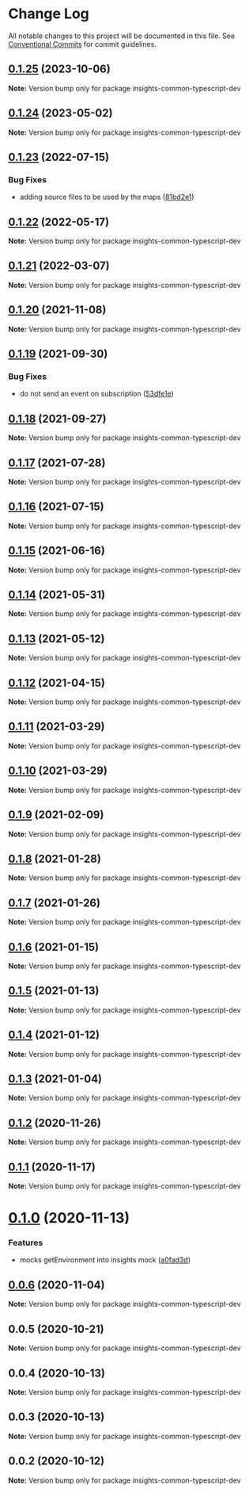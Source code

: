 # Change Log

All notable changes to this project will be documented in this file.
See [Conventional Commits](https://conventionalcommits.org) for commit guidelines.

## [0.1.25](https://github.com/RedHatInsights/insights-common-typescript/compare/insights-common-typescript-dev@0.1.24...insights-common-typescript-dev@0.1.25) (2023-10-06)

**Note:** Version bump only for package insights-common-typescript-dev





## [0.1.24](https://github.com/RedHatInsights/insights-common-typescript/compare/insights-common-typescript-dev@0.1.23...insights-common-typescript-dev@0.1.24) (2023-05-02)

**Note:** Version bump only for package insights-common-typescript-dev





## [0.1.23](https://github.com/RedHatInsights/insights-common-typescript/compare/insights-common-typescript-dev@0.1.22...insights-common-typescript-dev@0.1.23) (2022-07-15)


### Bug Fixes

* adding source files to be used by the maps ([81bd2e1](https://github.com/RedHatInsights/insights-common-typescript/commit/81bd2e1ef42c3afa5b02892e83affd145edf0992))





## [0.1.22](https://github.com/RedHatInsights/insights-common-typescript/compare/insights-common-typescript-dev@0.1.21...insights-common-typescript-dev@0.1.22) (2022-05-17)

**Note:** Version bump only for package insights-common-typescript-dev





## [0.1.21](https://github.com/RedHatInsights/insights-common-typescript/compare/insights-common-typescript-dev@0.1.20...insights-common-typescript-dev@0.1.21) (2022-03-07)

**Note:** Version bump only for package insights-common-typescript-dev





## [0.1.20](https://github.com/RedHatInsights/insights-common-typescript/compare/insights-common-typescript-dev@0.1.19...insights-common-typescript-dev@0.1.20) (2021-11-08)

**Note:** Version bump only for package insights-common-typescript-dev





## [0.1.19](https://github.com/RedHatInsights/insights-common-typescript/compare/insights-common-typescript-dev@0.1.18...insights-common-typescript-dev@0.1.19) (2021-09-30)


### Bug Fixes

* do not send an event on subscription ([53dfe1e](https://github.com/RedHatInsights/insights-common-typescript/commit/53dfe1ef8b40e2f0da7ea9ba1db01adc5cc256d2))





## [0.1.18](https://github.com/RedHatInsights/insights-common-typescript/compare/insights-common-typescript-dev@0.1.17...insights-common-typescript-dev@0.1.18) (2021-09-27)

**Note:** Version bump only for package insights-common-typescript-dev





## [0.1.17](https://github.com/RedHatInsights/insights-common-typescript/compare/insights-common-typescript-dev@0.1.16...insights-common-typescript-dev@0.1.17) (2021-07-28)

**Note:** Version bump only for package insights-common-typescript-dev





## [0.1.16](https://github.com/RedHatInsights/insights-common-typescript/compare/insights-common-typescript-dev@0.1.15...insights-common-typescript-dev@0.1.16) (2021-07-15)

**Note:** Version bump only for package insights-common-typescript-dev





## [0.1.15](https://github.com/RedHatInsights/insights-common-typescript/compare/insights-common-typescript-dev@0.1.14...insights-common-typescript-dev@0.1.15) (2021-06-16)

**Note:** Version bump only for package insights-common-typescript-dev





## [0.1.14](https://github.com/RedHatInsights/insights-common-typescript/compare/insights-common-typescript-dev@0.1.13...insights-common-typescript-dev@0.1.14) (2021-05-31)

**Note:** Version bump only for package insights-common-typescript-dev





## [0.1.13](https://github.com/RedHatInsights/insights-common-typescript/compare/insights-common-typescript-dev@0.1.12...insights-common-typescript-dev@0.1.13) (2021-05-12)

**Note:** Version bump only for package insights-common-typescript-dev





## [0.1.12](https://github.com/RedHatInsights/insights-common-typescript/compare/insights-common-typescript-dev@0.1.11...insights-common-typescript-dev@0.1.12) (2021-04-15)

**Note:** Version bump only for package insights-common-typescript-dev





## [0.1.11](https://github.com/RedHatInsights/insights-common-typescript/compare/insights-common-typescript-dev@0.1.10...insights-common-typescript-dev@0.1.11) (2021-03-29)

**Note:** Version bump only for package insights-common-typescript-dev





## [0.1.10](https://github.com/RedHatInsights/insights-common-typescript/compare/insights-common-typescript-dev@0.1.9...insights-common-typescript-dev@0.1.10) (2021-03-29)

**Note:** Version bump only for package insights-common-typescript-dev





## [0.1.9](https://github.com/RedHatInsights/insights-common-typescript/compare/insights-common-typescript-dev@0.1.8...insights-common-typescript-dev@0.1.9) (2021-02-09)

**Note:** Version bump only for package insights-common-typescript-dev





## [0.1.8](https://github.com/RedHatInsights/insights-common-typescript/compare/insights-common-typescript-dev@0.1.7...insights-common-typescript-dev@0.1.8) (2021-01-28)

**Note:** Version bump only for package insights-common-typescript-dev





## [0.1.7](https://github.com/RedHatInsights/insights-common-typescript/compare/insights-common-typescript-dev@0.1.6...insights-common-typescript-dev@0.1.7) (2021-01-26)

**Note:** Version bump only for package insights-common-typescript-dev





## [0.1.6](https://github.com/RedHatInsights/insights-common-typescript/compare/insights-common-typescript-dev@0.1.5...insights-common-typescript-dev@0.1.6) (2021-01-15)

**Note:** Version bump only for package insights-common-typescript-dev





## [0.1.5](https://github.com/RedHatInsights/insights-common-typescript/compare/insights-common-typescript-dev@0.1.4...insights-common-typescript-dev@0.1.5) (2021-01-13)

**Note:** Version bump only for package insights-common-typescript-dev





## [0.1.4](https://github.com/RedHatInsights/insights-common-typescript/compare/insights-common-typescript-dev@0.1.3...insights-common-typescript-dev@0.1.4) (2021-01-12)

**Note:** Version bump only for package insights-common-typescript-dev





## [0.1.3](https://github.com/RedHatInsights/insights-common-typescript/compare/insights-common-typescript-dev@0.1.2...insights-common-typescript-dev@0.1.3) (2021-01-04)

**Note:** Version bump only for package insights-common-typescript-dev





## [0.1.2](https://github.com/RedHatInsights/insights-common-typescript/compare/insights-common-typescript-dev@0.1.1...insights-common-typescript-dev@0.1.2) (2020-11-26)

**Note:** Version bump only for package insights-common-typescript-dev





## [0.1.1](https://github.com/RedHatInsights/insights-common-typescript/compare/insights-common-typescript-dev@0.1.0...insights-common-typescript-dev@0.1.1) (2020-11-17)

**Note:** Version bump only for package insights-common-typescript-dev





# [0.1.0](https://github.com/RedHatInsights/insights-common-typescript/compare/insights-common-typescript-dev@0.0.6...insights-common-typescript-dev@0.1.0) (2020-11-13)


### Features

* mocks getEnvironment into insights mock ([a0fad3d](https://github.com/RedHatInsights/insights-common-typescript/commit/a0fad3def8dbcac6d98a93758a84db250609f9c6))





## [0.0.6](https://github.com/RedHatInsights/insights-common-typescript/compare/insights-common-typescript-dev@0.0.5...insights-common-typescript-dev@0.0.6) (2020-11-04)

**Note:** Version bump only for package insights-common-typescript-dev





## 0.0.5 (2020-10-21)

**Note:** Version bump only for package insights-common-typescript-dev





## 0.0.4 (2020-10-13)

**Note:** Version bump only for package insights-common-typescript-dev





## 0.0.3 (2020-10-13)

**Note:** Version bump only for package insights-common-typescript-dev





## 0.0.2 (2020-10-12)

**Note:** Version bump only for package insights-common-typescript-dev
